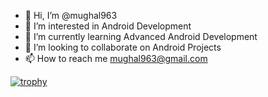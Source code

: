 - 👋 Hi, I’m @mughal963
- 👀 I’m interested in Android Development
- 🌱 I’m currently learning Advanced Android Development
- 💞️ I’m looking to collaborate on Android Projects
- 📫 How to reach me mughal963@gmail.com

<!---
mughal963/mughal963 is a ✨ special ✨ repository because its `README.md` (this file) appears on your GitHub profile.
You can click the Preview link to take a look at your changes.
--->
[![trophy](https://github-profile-trophy.vercel.app/?username=mughal963)](https://github.com/mughal963/github-profile-trophy)

